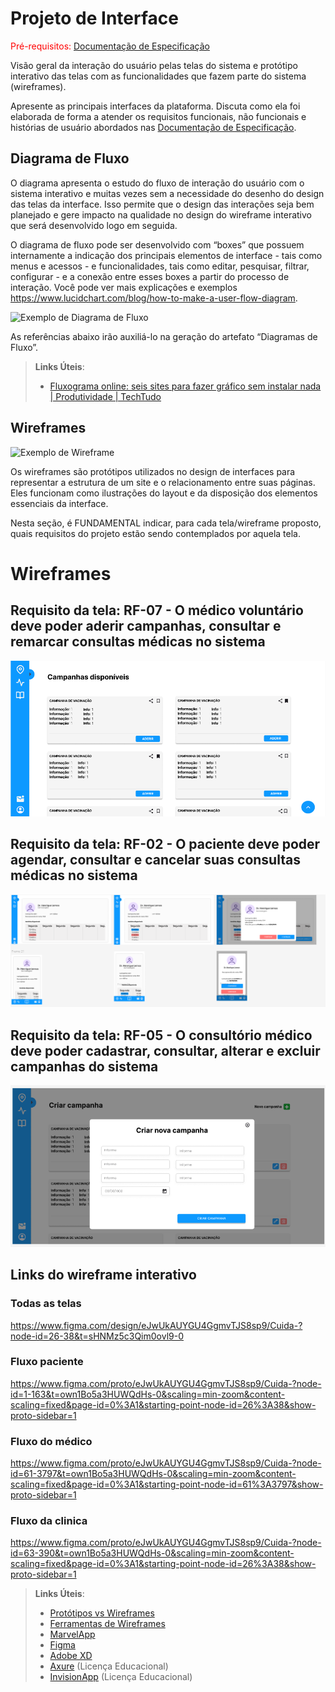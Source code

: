 
# Projeto de Interface

<span style="color:red">Pré-requisitos: <a href="2-Especificação do Projeto.md"> Documentação de Especificação</a></span>

Visão geral da interação do usuário pelas telas do sistema e protótipo interativo das telas com as funcionalidades que fazem parte do sistema (wireframes).

 Apresente as principais interfaces da plataforma. Discuta como ela foi elaborada de forma a atender os requisitos funcionais, não funcionais e histórias de usuário abordados nas <a href="2-Especificação do Projeto.md"> Documentação de Especificação</a>.

## Diagrama de Fluxo

O diagrama apresenta o estudo do fluxo de interação do usuário com o sistema interativo e  muitas vezes sem a necessidade do desenho do design das telas da interface. Isso permite que o design das interações seja bem planejado e gere impacto na qualidade no design do wireframe interativo que será desenvolvido logo em seguida.

O diagrama de fluxo pode ser desenvolvido com “boxes” que possuem internamente a indicação dos principais elementos de interface - tais como menus e acessos - e funcionalidades, tais como editar, pesquisar, filtrar, configurar - e a conexão entre esses boxes a partir do processo de interação. Você pode ver mais explicações e exemplos https://www.lucidchart.com/blog/how-to-make-a-user-flow-diagram.

![Exemplo de Diagrama de Fluxo](img/diagramafluxo2.jpg)

As referências abaixo irão auxiliá-lo na geração do artefato “Diagramas de Fluxo”.

> **Links Úteis**:
> - [Fluxograma online: seis sites para fazer gráfico sem instalar nada | Produtividade | TechTudo](https://www.techtudo.com.br/listas/2019/03/fluxograma-online-seis-sites-para-fazer-grafico-sem-instalar-nada.ghtml)

## Wireframes

![Exemplo de Wireframe](img/wireframe-example.png)

Os wireframes são protótipos utilizados no design de interfaces para representar a estrutura de um site e o relacionamento entre suas páginas. Eles funcionam como ilustrações do layout e da disposição dos elementos essenciais da interface.

Nesta seção, é FUNDAMENTAL indicar, para cada tela/wireframe proposto, quais requisitos do projeto estão sendo contemplados por aquela tela.

# Wireframes

## Requisito da tela: RF-07	- O médico voluntário deve poder aderir campanhas, consultar e remarcar consultas médicas no sistema
![Exemplo de Diagrama de Fluxo](img/aderirCampanha.png)

## Requisito da tela: RF-02 -	O paciente deve poder agendar, consultar e cancelar suas consultas médicas no sistema
![Exemplo de Diagrama de Fluxo](img/agendarConsulta.png)

## Requisito da tela: RF-05	- O consultório médico deve poder cadastrar, consultar, alterar e excluir campanhas do sistema
![Exemplo de Diagrama de Fluxo](img/cadastrarCampanha.png)

## Links do wireframe interativo

### Todas as telas
https://www.figma.com/design/eJwUkAUYGU4GgmvTJS8sp9/Cuida-?node-id=26-38&t=sHNMz5c3Qim0ovl9-0

### Fluxo paciente
https://www.figma.com/proto/eJwUkAUYGU4GgmvTJS8sp9/Cuida-?node-id=1-163&t=own1Bo5a3HUWQdHs-0&scaling=min-zoom&content-scaling=fixed&page-id=0%3A1&starting-point-node-id=26%3A38&show-proto-sidebar=1

### Fluxo do médico
https://www.figma.com/proto/eJwUkAUYGU4GgmvTJS8sp9/Cuida-?node-id=61-3797&t=own1Bo5a3HUWQdHs-0&scaling=min-zoom&content-scaling=fixed&page-id=0%3A1&starting-point-node-id=61%3A3797&show-proto-sidebar=1

### Fluxo da clinica
https://www.figma.com/proto/eJwUkAUYGU4GgmvTJS8sp9/Cuida-?node-id=63-390&t=own1Bo5a3HUWQdHs-0&scaling=min-zoom&content-scaling=fixed&page-id=0%3A1&starting-point-node-id=26%3A38&show-proto-sidebar=1


 
> **Links Úteis**:
> - [Protótipos vs Wireframes](https://www.nngroup.com/videos/prototypes-vs-wireframes-ux-projects/)
> - [Ferramentas de Wireframes](https://rockcontent.com/blog/wireframes/)
> - [MarvelApp](https://marvelapp.com/developers/documentation/tutorials/)
> - [Figma](https://www.figma.com/)
> - [Adobe XD](https://www.adobe.com/br/products/xd.html#scroll)
> - [Axure](https://www.axure.com/edu) (Licença Educacional)
> - [InvisionApp](https://www.invisionapp.com/) (Licença Educacional)
